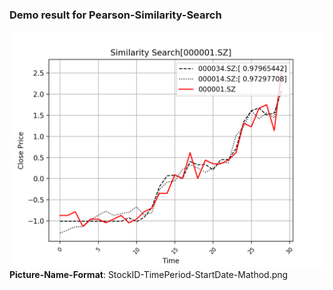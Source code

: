 

### Demo result for Pearson-Similarity-Search
![Image of Result](https://raw.githubusercontent.com/cheersyouran/simi-search/master/pic/000001.SZ-30-20170101-Pearson.png)
**Picture-Name-Format**: StockID-TimePeriod-StartDate-Mathod.png
